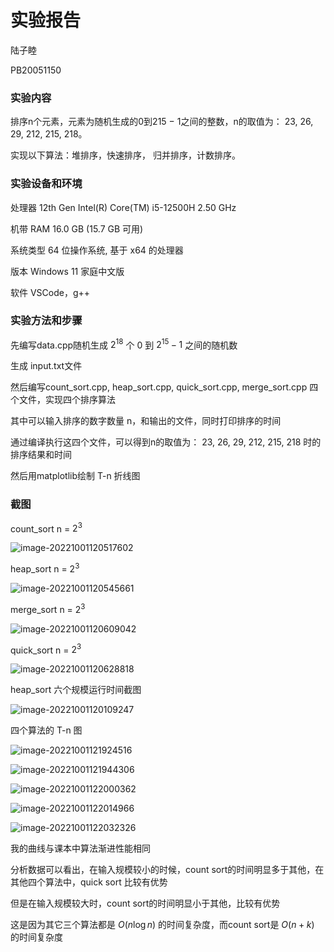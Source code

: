 # 实验报告

陆子睦

PB20051150



### 实验内容

排序n个元素，元素为随机生成的0到215 − 1之间的整数，n的取值为： 23, 26, 29, 212, 215, 218。

实现以下算法：堆排序，快速排序， 归并排序，计数排序。



### 实验设备和环境

处理器	12th Gen Intel(R) Core(TM) i5-12500H   2.50 GHz

机带 RAM	16.0 GB (15.7 GB 可用)

系统类型	64 位操作系统, 基于 x64 的处理器

版本	Windows 11 家庭中文版

软件 	VSCode，g++



### 实验方法和步骤

先编写data.cpp随机生成 $2^{18}$ 个 0 到 $2^{15} - 1$ 之间的随机数

生成 input.txt文件

然后编写count_sort.cpp, heap_sort.cpp, quick_sort.cpp, merge_sort.cpp 四个文件，实现四个排序算法

其中可以输入排序的数字数量 n，和输出的文件，同时打印排序的时间

通过编译执行这四个文件，可以得到n的取值为： 23, 26, 29, 212, 215, 218 时的排序结果和时间

然后用matplotlib绘制 T-n 折线图



### 截图

count_sort n = $2^3$

![image-20221001120517602](C:/Users/luzim/AppData/Roaming/Typora/typora-user-images/image-20221001120517602.png)

heap_sort n = $2^3$

![image-20221001120545661](C:/Users/luzim/AppData/Roaming/Typora/typora-user-images/image-20221001120545661.png)

merge_sort n = $2^3$

![image-20221001120609042](C:/Users/luzim/AppData/Roaming/Typora/typora-user-images/image-20221001120609042.png)

quick_sort n = $2^3$

![image-20221001120628818](C:/Users/luzim/AppData/Roaming/Typora/typora-user-images/image-20221001120628818.png)

heap_sort 六个规模运行时间截图

![image-20221001120109247](C:/Users/luzim/AppData/Roaming/Typora/typora-user-images/image-20221001120109247.png)



四个算法的 T-n 图

![image-20221001121924516](C:/Users/luzim/AppData/Roaming/Typora/typora-user-images/image-20221001121924516.png)

![image-20221001121944306](C:/Users/luzim/AppData/Roaming/Typora/typora-user-images/image-20221001121944306.png)

![image-20221001122000362](C:/Users/luzim/AppData/Roaming/Typora/typora-user-images/image-20221001122000362.png)

![image-20221001122014966](C:/Users/luzim/AppData/Roaming/Typora/typora-user-images/image-20221001122014966.png)

![image-20221001122032326](C:/Users/luzim/AppData/Roaming/Typora/typora-user-images/image-20221001122032326.png)

我的曲线与课本中算法渐进性能相同

分析数据可以看出，在输入规模较小的时候，count sort的时间明显多于其他，在其他四个算法中，quick sort 比较有优势

但是在输入规模较大时，count sort的时间明显小于其他，比较有优势

这是因为其它三个算法都是 $O(n\log n)$ 的时间复杂度，而count sort是 $O(n + k)$ 的时间复杂度